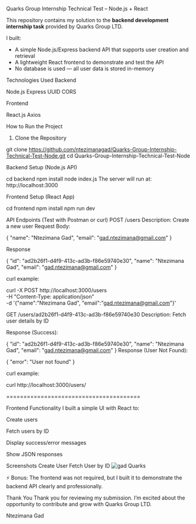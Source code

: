 Quarks Group Internship Technical Test – Node.js + React

This repository contains my solution to the **backend development internship task** provided by Quarks Group LTD.

I built:
- A simple Node.js/Express backend API that supports user creation and retrieval
- A lightweight React frontend to demonstrate and test the API
- No database is used — all user data is stored in-memory


Technologies Used
Backend

Node.js
Express
UUID
CORS

Frontend

React.js
Axios

How to Run the Project
1. Clone the Repository

git clone https://github.com/ntezimanagad/Quarks-Group-Internship-Technical-Test-Node.git
cd Quarks-Group-Internship-Technical-Test-Node

Backend Setup (Node.js API)

cd backend
npm install
node index.js
The server will run at:
http://localhost:3000

Frontend Setup (React App)

cd frontend
npm install
npm run dev


API Endpoints (Test with Postman or curl)
POST /users
Description: Create a new user
Request Body:

{
  "name": "Ntezimana Gad",
  "email": "gad.ntezimana@gmail.com"
}

Response

{
  "id": "ad2b26f1-d4f9-413c-ad3b-f86e59740e30",
  "name": "Ntezimana Gad",
  "email": "gad.ntezimana@gmail.com"
}

curl example:

curl -X POST http://localhost:3000/users \
-H "Content-Type: application/json" \
-d '{"name":"Ntezimana Gad", "email":"gad.ntezimana@gmail.com"}'

GET /users/ad2b26f1-d4f9-413c-ad3b-f86e59740e30
Description: Fetch user details by ID

Response (Success):

{
  "id": "ad2b26f1-d4f9-413c-ad3b-f86e59740e30",
  "name": "Ntezimana Gad",
  "email": "gad.ntezimana@gmail.com"
}
Response (User Not Found):

{
  "error": "User not found"
}

curl example:

curl http://localhost:3000/users/<user-id>

=======================================

Frontend Functionality
I built a simple UI with React to:

Create users

Fetch users by ID

Display success/error messages

Show JSON responses

Screenshots
 Create User
 Fetch User by ID
![gad Quarks](https://github.com/user-attachments/assets/b27032aa-b119-419c-a704-ee15d92b5325)


⚡ Bonus: The frontend was not required, but I built it to demonstrate the backend API clearly and professionally.

Thank You
Thank you for reviewing my submission. I’m excited about the opportunity to contribute and grow with Quarks Group LTD.

Ntezimana Gad
